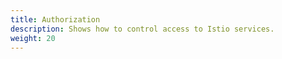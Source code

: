 ```yaml
---
title: Authorization
description: Shows how to control access to Istio services.
weight: 20
---
```

